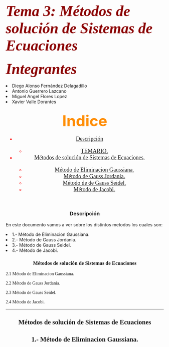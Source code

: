 <h1> <font color = "darkred" size="+5" font face = "cooper black"> <b> <i> Tema 3: Métodos de solución de Sistemas de Ecuaciones </i> </b> </font> </h1>

<h4 aling = "center"> <font color = "darkred" size="+5" font face = "cooper black"> <b> <i> Integrantes </i> </b> </font> </h4>

  <li>Diego Alonso Fernández Delagadillo</li>
  <li> Antonio Guerrero Lazcano</li>
  <li>Miguel Angel Flores Lopez</li>
  <li>Xavier Valle Dorantes</li>
  
<h3 align = "center"> <font color = "darkorange" size = "+6"  font face = "bauhaus 93">  Indice </font> </h3>
<header> <font color = "red" size="+1" font face = "aharoni">
                <nav class="navegacion">
                    <ul class="Indice">
                       <li> <a href="#Descripción"> Descripción</a> <br> </li>
                            <ul class="subindice"> 
                                <li> <a href="#TEMARIO"> TEMARIO. </a> </li>  
                            </ul>
                      <li> <a href="#Métodos de solución de Sistemas de Ecuaciones"> Métodos de solución de Sistemas de Ecuaciones. </a> <br> </li>
                            <ul class="subindice"> 
                                <li> <a href="#Método de Eliminacion Gaussiana"> Método de Eliminacion Gaussiana. </a> </li>
                                <li> <a href="#Método de Gauss Jordania"> Método de Gauss Jordania. </a> </li>
                                <li> <a href="#Método de Gauss Seidel"> Método de de Gauss Seidel. </a> </li> 
                                <li> <a href="#Método Jacobi"> Método de Jacobi. </a> </li> 
                            </ul>
                    </ul>
                </nav>
            </font> </header>


<h3 align = "center"> <font  font face = "bauhaus 93">  <a name="Descripción"> Descripción</a> </font> </h3>

En este documento vamos a ver sobre los distintos metodos los cuales son:
                                <li>1.- Método de Eliminacion Gaussiana. </a> </li>
                                <li>2.- Método de Gauss Jordania. </a> </li>
                                <li>3.- Método de Gauss Seidel. </a> </li> 
                                <li>4.- Método de Jacobi. </a> </li> 


<h3 align = "center"> <font font face = "forte"> <a name="Métodos de solución de Sistemas de Ecuaciones"> Métodos de solución de Sistemas de Ecuaciones  </front> </h3>

   
  2.1 Método de Eliminacion Gaussiana.
   
  2.2 Método de Gauss Jordania.  
  
  2.3 Método de Gauss Seidel.   

  2.4 Método de Jacobi.

---------------------------------------------------------------------------------------------------------------------------------------------------------------------------------------------------------------

<h2 align = "center"> <font font face = "forte"> <a name="Métodos de solución de Sistemas de Ecuaciones"> Métodos de solución de Sistemas de Ecuaciones  </front> </h2>

<h2 align = "center"> <font font face = "forte">  1.- Método de Eliminacion Gaussiana. </h2>


